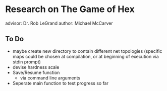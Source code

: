 # Research on The Game of Hex
advisor: Dr. Rob LeGrand
author: Michael McCarver

## To Do
- maybe create new directory to contain different net topologies (specific maps could be chosen at compilation, or at beginning 	of execution via stdin prompt)
- devise hardness scale
- Save/Resume function
   - via command line arguments
- Seperate main function to test progress so far
